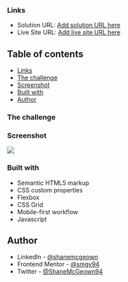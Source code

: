 ### Links

- Solution URL: [Add solution URL here](https://your-solution-url.com)
- Live Site URL: [Add live site URL here](https://your-live-site-url.com)

## Table of contents

- [Links](#links)
- [The challenge](#the-challenge)
- [Screenshot](#screenshot)
- [Built with](#built-with)
- [Author](#author)

### The challenge

### Screenshot

![](./screenshot.jpg)

### Built with

- Semantic HTML5 markup
- CSS custom properties
- Flexbox
- CSS Grid
- Mobile-first workflow
- Javascript

## Author

- LinkedIn - [@shanemcgeown](https://www.linkedin.com/in/shanemcgeown/)
- Frontend Mentor - [@smgy94](https://www.frontendmentor.io/profile/Smgy94)
- Twitter - [@ShaneMcGeown94](https://twitter.com/ShaneMcGeown94)
